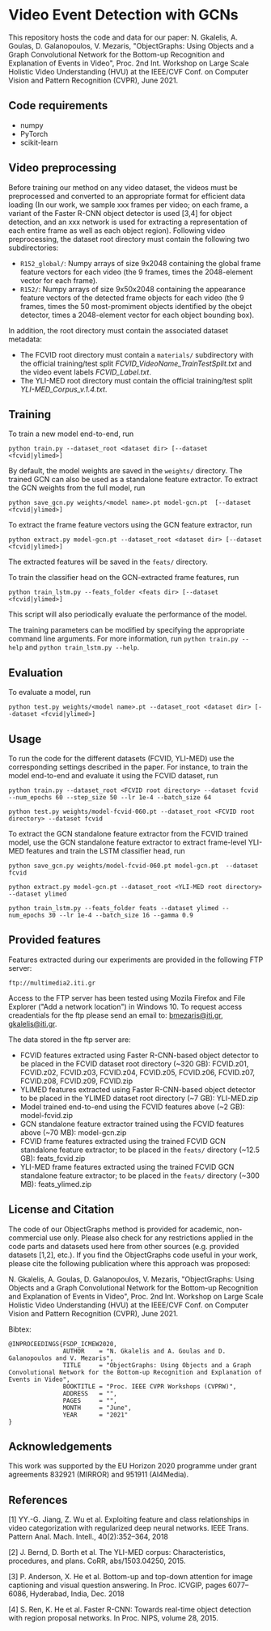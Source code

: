 # Video Event Detection with GCNs

This repository hosts the code and data for our paper: N. Gkalelis, A. Goulas, D. Galanopoulos, V. Mezaris, "ObjectGraphs: Using Objects and a Graph Convolutional Network for the Bottom-up Recognition and Explanation of Events in Video", Proc. 2nd Int. Workshop on Large Scale Holistic Video Understanding (HVU) at the IEEE/CVF Conf. on Computer Vision and Pattern Recognition (CVPR), June 2021.

## Code requirements

* numpy
* PyTorch
* scikit-learn

## Video preprocessing

Before training our method on any video dataset, the videos must be preprocessed and converted to an appropriate format for efficient data loading (In our work, we sample xxx frames per video; on each frame, a variant of the Faster R-CNN object detector is used [3,4] for object detection, and an xxx network is used for extracting a representation of each entire frame as well as each object region). Following video preprocessing, the dataset root directory must contain the following two subdirectories:
* ```R152_global/```: Numpy arrays of size 9x2048 containing the global frame feature vectors for each video (the 9 frames, times the 2048-element vector for each frame).
* ```R152/```: Numpy arrays of size 9x50x2048 containing the appearance feature vectors of the detected frame objects for each video (the 9 frames, times the 50 most-promiment objects identified by the obejct detector, times a 2048-element vector for each object bounding box).

In addition, the root directory must contain the associated dataset metadata:
* The FCVID root directory must contain a ```materials/``` subdirectory with the official training/test split _FCVID\_VideoName\_TrainTestSplit.txt_ and the video event labels _FCVID\_Label.txt_.
* The YLI-MED root directory must contain the official training/test split _YLI-MED\_Corpus\_v.1.4.txt_.

## Training

To train a new model end-to-end, run
```
python train.py --dataset_root <dataset dir> [--dataset <fcvid|ylimed>]
```
By default, the model weights are saved in the ```weights/``` directory. The trained GCN can also be used as a standalone feature extractor. To extract the GCN weights from the full model, run
```
python save_gcn.py weights/<model name>.pt model-gcn.pt  [--dataset <fcvid|ylimed>]
```

To extract the frame feature vectors using the GCN feature extractor, run
```
python extract.py model-gcn.pt --dataset_root <dataset dir> [--dataset <fcvid|ylimed>]
```
The extracted features will be saved in the ```feats/``` directory.

To train the classifier head on the GCN-extracted frame features, run
```
python train_lstm.py --feats_folder <feats dir> [--dataset <fcvid|ylimed>]
```
This script will also periodically evaluate the performance of the model.

The training parameters can be modified by specifying the appropriate command line arguments. For more information, run ```python train.py --help``` and
```python train_lstm.py --help```.

## Evaluation

To evaluate a model, run
```
python test.py weights/<model name>.pt --dataset_root <dataset dir> [--dataset <fcvid|ylimed>]
```

## Usage

To run the code for the different datasets (FCVID, YLI-MED) use the corresponding settings described in the paper.
For instance, to train the model end-to-end and evaluate it using the FCVID dataset, run
```
python train.py --dataset_root <FCVID root directory> --dataset fcvid --num_epochs 60 --step_size 50 --lr 1e-4 --batch_size 64
```
```
python test.py weights/model-fcvid-060.pt --dataset_root <FCVID root directory> --dataset fcvid
```
To extract the GCN standalone feature extractor from the FCVID trained model, use the GCN standalone feature extractor to extract frame-level YLI-MED features and train the LSTM classifier head, run
```
python save_gcn.py weights/model-fcvid-060.pt model-gcn.pt  --dataset fcvid
```
```
python extract.py model-gcn.pt --dataset_root <YLI-MED root directory> --dataset ylimed
```
```
python train_lstm.py --feats_folder feats --dataset ylimed --num_epochs 30 --lr 1e-4 --batch_size 16 --gamma 0.9
```

## Provided features

Features extracted during our experiments are provided in the following FTP server:
```
ftp://multimedia2.iti.gr
```
Access to the FTP server has been tested using Mozila Firefox and File Explorer ("Add a network location") in Windows 10.
To request access creadentials for the ftp please send an email to: bmezaris@iti.gr, gkalelis@iti.gr.

The data stored in the ftp server are:
* FCVID features extracted using Faster R-CNN-based object detector to be placed in the FCVID dataset root directory (~320 GB): FCVID.z01, FCVID.z02, FCVID.z03, FCVID.z04, FCVID.z05, FCVID.z06, FCVID.z07, FCVID.z08, FCVID.z09, FCVID.zip
* YLIMED features extracted using Faster R-CNN-based object detector to be placed in the YLIMED dataset root directory (~7 GB): YLI-MED.zip
* Model trained end-to-end using the FCVID features above (~2 GB): model-fcvid.zip
* GCN standalone feature extractor trained using the FCVID features above (~70 MB): model-gcn.zip
* FCVID frame features extracted using the trained FCVID GCN standalone feature extractor; to be placed in the ```feats/``` directory (~12.5 GB): feats_fcvid.zip
* YLI-MED frame features extracted using the trained FCVID GCN standalone feature extractor; to be placed in the ```feats/``` directory (~300 MB): feats_ylimed.zip

## License and Citation

The code of our ObjectGraphs method is provided for academic, non-commercial use only. Please also check for any restrictions applied in the code parts and datasets used here from other sources (e.g. provided datasets [1,2], etc.). If you find the ObjectGraphs code useful in your work, please cite the following publication where this approach was proposed:

N. Gkalelis, A. Goulas, D. Galanopoulos, V. Mezaris, "ObjectGraphs: Using Objects and a Graph Convolutional Network for the Bottom-up Recognition and Explanation of Events in Video", Proc. 2nd Int. Workshop on Large Scale Holistic Video Understanding (HVU) at the IEEE/CVF Conf. on Computer Vision and Pattern Recognition (CVPR), June 2021.

Bibtex:
```
@INPROCEEDINGS{FSDP_ICMEW2020,
               AUTHOR    = "N. Gkalelis and A. Goulas and D. Galanopoulos and V. Mezaris",
               TITLE     = "ObjectGraphs: Using Objects and a Graph Convolutional Network for the Bottom-up Recognition and Explanation of Events in Video",
               BOOKTITLE = "Proc. IEEE CVPR Workshops (CVPRW)",
               ADDRESS   = "",
               PAGES     = "",
               MONTH     = "June",
               YEAR      = "2021"
}
```

## Acknowledgements

This work was supported by the EU Horizon 2020 programme under grant agreements 832921 (MIRROR) and 951911 (AI4Media).

## References

[1] YY.-G. Jiang, Z. Wu et al. Exploiting feature and class relationships in video categorization with regularized deep neural networks. IEEE Trans. Pattern Anal. Mach. Intell., 40(2):352–364, 2018

[2] J. Bernd, D. Borth et al. The YLI-MED corpus: Characteristics, procedures, and plans. CoRR, abs/1503.04250, 2015.

[3] P. Anderson, X. He et al. Bottom-up and top-down attention for image captioning and visual question answering. In Proc. ICVGIP, pages 6077–6086, Hyderabad, India, Dec. 2018

[4] S. Ren, K. He et al. Faster R-CNN: Towards real-time object detection with region proposal networks. In Proc. NIPS, volume 28, 2015.
